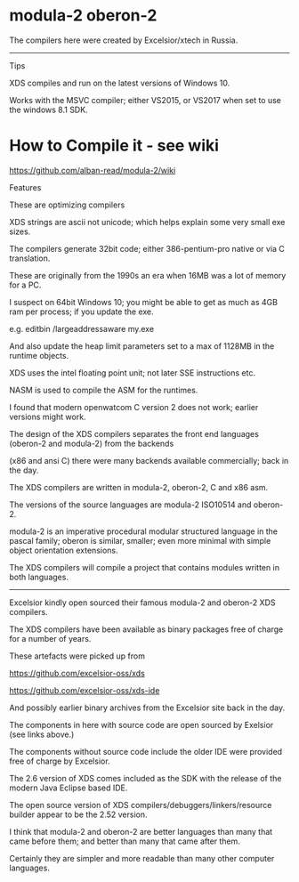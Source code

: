 # modula-2 oberon-2 

The compilers here were created by Excelsior/xtech in Russia.

----
Tips

XDS compiles and run on the latest versions of Windows 10.

Works with the MSVC compiler; either VS2015, or VS2017 when set to use the windows 8.1 SDK.

# How to Compile it - see wiki 

https://github.com/alban-read/modula-2/wiki

Features

These are optimizing compilers

XDS strings are ascii not unicode; which helps explain some very small exe sizes.

The compilers generate 32bit code; either 386-pentium-pro native or via C translation.

These are originally from the 1990s an era when 16MB was a lot of memory for a PC.

I suspect on 64bit Windows 10; you might be able to get as much as 4GB ram per process; if you update the exe.

e.g. editbin /largeaddressaware my.exe 

And also update the heap limit parameters set to a max of 1128MB in the runtime objects.

XDS uses the intel floating point unit; not later SSE instructions etc.

NASM is used to compile the ASM for the runtimes.

I found that modern openwatcom C version 2 does not work; earlier versions might work.

The design of the XDS compilers separates the front end languages (oberon-2 and modula-2) from the backends

(x86 and ansi C) there were many backends available commercially; back in the day.  

The XDS compilers are written in modula-2, oberon-2, C and x86 asm.

The versions of the source languages are modula-2 ISO10514 and oberon-2.

modula-2 is an imperative procedural modular structured language in the pascal family; oberon is similar, smaller; even more minimal with simple object orientation extensions.

The XDS compilers will compile a project that contains modules written in both languages.


----

Excelsior kindly open sourced their famous modula-2 and oberon-2 XDS compilers.

The XDS compilers have been available as binary packages free of charge for a number of years.


These artefacts were picked up from 

https://github.com/excelsior-oss/xds

https://github.com/excelsior-oss/xds-ide

And possibly earlier binary archives from the Excelsior site back in the day.

The components in here with source code are open sourced by Exelsior (see links above.)

The components without source code include the older IDE were provided free of charge by Excelsior.
 
The 2.6 version of XDS comes included as the SDK with the release of the modern Java Eclipse based IDE.


The open source version of XDS compilers/debuggers/linkers/resource builder appear to be the 2.52 version.

I think that modula-2 and oberon-2 are better languages than many that came before them; and better than many that came after them.

Certainly they are simpler and more readable than many other computer languages.






